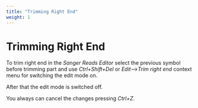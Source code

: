 ```yaml
---
title: "Trimming Right End"
weight: 1
---
```



# Trimming Right End

To trim right end in the _Sanger Reads Editor_ select the previous symbol before trimming part and use _Ctrl+Shift+Del_ or _Edit_–>_Trim right end_ context menu for switching the edit mode on.

After that the edit mode is switched off.

You always can cancel the changes pressing _Ctrl+Z_.
